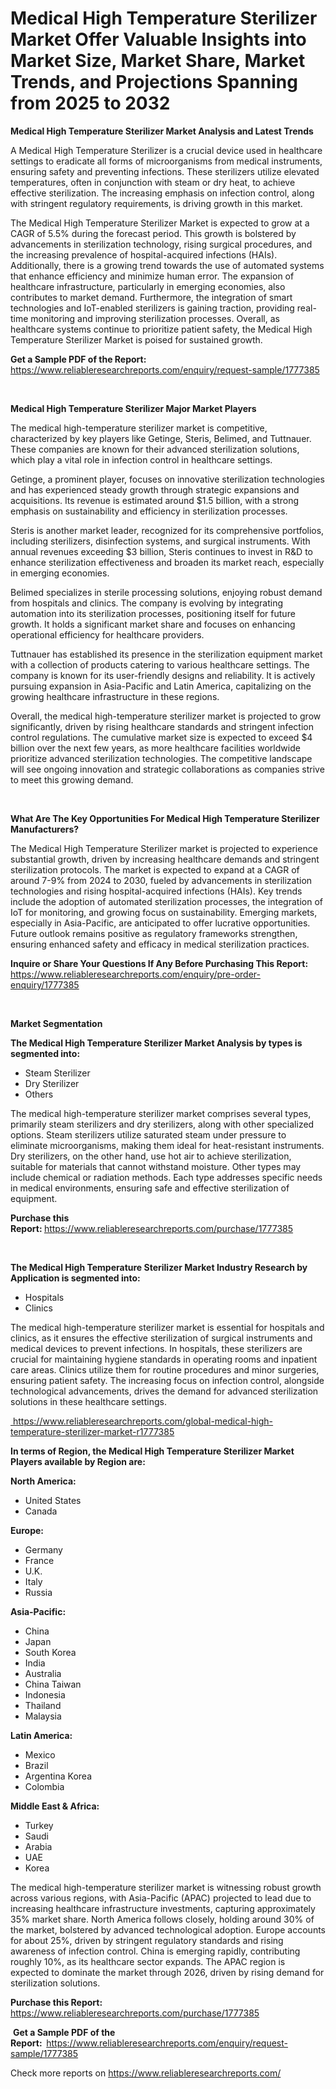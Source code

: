 <p><h1>Medical High Temperature Sterilizer Market Offer Valuable Insights into Market Size, Market Share, Market Trends, and Projections Spanning from 2025 to 2032</h1></p><p><strong>Medical High Temperature Sterilizer Market Analysis and Latest Trends</strong></p>
<p><p>A Medical High Temperature Sterilizer is a crucial device used in healthcare settings to eradicate all forms of microorganisms from medical instruments, ensuring safety and preventing infections. These sterilizers utilize elevated temperatures, often in conjunction with steam or dry heat, to achieve effective sterilization. The increasing emphasis on infection control, along with stringent regulatory requirements, is driving growth in this market.</p><p>The Medical High Temperature Sterilizer Market is expected to grow at a CAGR of 5.5% during the forecast period. This growth is bolstered by advancements in sterilization technology, rising surgical procedures, and the increasing prevalence of hospital-acquired infections (HAIs). Additionally, there is a growing trend towards the use of automated systems that enhance efficiency and minimize human error. The expansion of healthcare infrastructure, particularly in emerging economies, also contributes to market demand. Furthermore, the integration of smart technologies and IoT-enabled sterilizers is gaining traction, providing real-time monitoring and improving sterilization processes. Overall, as healthcare systems continue to prioritize patient safety, the Medical High Temperature Sterilizer Market is poised for sustained growth.</p></p>
<p><strong>Get a Sample PDF of the Report:&nbsp;</strong> <a href="https://www.reliableresearchreports.com/enquiry/request-sample/1777385?utm_campaign=2253&utm_medium=2&utm_source=Github&utm_content=ia&utm_term=05032025&utm_id=medical-high-temperature-sterilizer">https://www.reliableresearchreports.com/enquiry/request-sample/1777385</a></p>
<p>&nbsp;</p>
<p><strong>Medical High Temperature Sterilizer Major Market Players</strong></p>
<p><p>The medical high-temperature sterilizer market is competitive, characterized by key players like Getinge, Steris, Belimed, and Tuttnauer. These companies are known for their advanced sterilization solutions, which play a vital role in infection control in healthcare settings.</p><p>Getinge, a prominent player, focuses on innovative sterilization technologies and has experienced steady growth through strategic expansions and acquisitions. Its revenue is estimated around $1.5 billion, with a strong emphasis on sustainability and efficiency in sterilization processes.</p><p>Steris is another market leader, recognized for its comprehensive portfolios, including sterilizers, disinfection systems, and surgical instruments. With annual revenues exceeding $3 billion, Steris continues to invest in R&D to enhance sterilization effectiveness and broaden its market reach, especially in emerging economies.</p><p>Belimed specializes in sterile processing solutions, enjoying robust demand from hospitals and clinics. The company is evolving by integrating automation into its sterilization processes, positioning itself for future growth. It holds a significant market share and focuses on enhancing operational efficiency for healthcare providers.</p><p>Tuttnauer has established its presence in the sterilization equipment market with a collection of products catering to various healthcare settings. The company is known for its user-friendly designs and reliability. It is actively pursuing expansion in Asia-Pacific and Latin America, capitalizing on the growing healthcare infrastructure in these regions.</p><p>Overall, the medical high-temperature sterilizer market is projected to grow significantly, driven by rising healthcare standards and stringent infection control regulations. The cumulative market size is expected to exceed $4 billion over the next few years, as more healthcare facilities worldwide prioritize advanced sterilization technologies. The competitive landscape will see ongoing innovation and strategic collaborations as companies strive to meet this growing demand.</p></p>
<p>&nbsp;</p>
<p><strong>What Are The Key Opportunities For Medical High Temperature Sterilizer Manufacturers?</strong></p>
<p><p>The Medical High Temperature Sterilizer market is projected to experience substantial growth, driven by increasing healthcare demands and stringent sterilization protocols. The market is expected to expand at a CAGR of around 7-9% from 2024 to 2030, fueled by advancements in sterilization technologies and rising hospital-acquired infections (HAIs). Key trends include the adoption of automated sterilization processes, the integration of IoT for monitoring, and growing focus on sustainability. Emerging markets, especially in Asia-Pacific, are anticipated to offer lucrative opportunities. Future outlook remains positive as regulatory frameworks strengthen, ensuring enhanced safety and efficacy in medical sterilization practices.</p></p>
<p><strong>Inquire or Share Your Questions If Any Before Purchasing This Report:</strong> <a href="https://www.reliableresearchreports.com/enquiry/pre-order-enquiry/1777385?utm_campaign=2253&utm_medium=2&utm_source=Github&utm_content=ia&utm_term=05032025&utm_id=medical-high-temperature-sterilizer">https://www.reliableresearchreports.com/enquiry/pre-order-enquiry/1777385</a></p>
<p>&nbsp;</p>
<p><strong>Market Segmentation</strong></p>
<p><strong>The Medical High Temperature Sterilizer Market Analysis by types is segmented into:</strong></p>
<p><ul><li>Steam Sterilizer</li><li>Dry Sterilizer</li><li>Others</li></ul></p>
<p><p>The medical high-temperature sterilizer market comprises several types, primarily steam sterilizers and dry sterilizers, along with other specialized options. Steam sterilizers utilize saturated steam under pressure to eliminate microorganisms, making them ideal for heat-resistant instruments. Dry sterilizers, on the other hand, use hot air to achieve sterilization, suitable for materials that cannot withstand moisture. Other types may include chemical or radiation methods. Each type addresses specific needs in medical environments, ensuring safe and effective sterilization of equipment.</p></p>
<p><strong>Purchase this Report:&nbsp;</strong><a href="https://www.reliableresearchreports.com/purchase/1777385?utm_campaign=2253&utm_medium=2&utm_source=Github&utm_content=ia&utm_term=05032025&utm_id=medical-high-temperature-sterilizer">https://www.reliableresearchreports.com/purchase/1777385</a></p>
<p>&nbsp;</p>
<p><strong>The Medical High Temperature Sterilizer Market Industry Research by Application is segmented into:</strong></p>
<p><ul><li>Hospitals</li><li>Clinics</li></ul></p>
<p><p>The medical high-temperature sterilizer market is essential for hospitals and clinics, as it ensures the effective sterilization of surgical instruments and medical devices to prevent infections. In hospitals, these sterilizers are crucial for maintaining hygiene standards in operating rooms and inpatient care areas. Clinics utilize them for routine procedures and minor surgeries, ensuring patient safety. The increasing focus on infection control, alongside technological advancements, drives the demand for advanced sterilization solutions in these healthcare settings.</p></p>
<p><a href="https://www.reliableresearchreports.com/global-medical-high-temperature-sterilizer-market-r1777385?utm_campaign=2253&utm_medium=2&utm_source=Github&utm_content=ia&utm_term=05032025&utm_id=medical-high-temperature-sterilizer">&nbsp;https://www.reliableresearchreports.com/global-medical-high-temperature-sterilizer-market-r1777385</a></p>
<p><strong>In terms of Region, the Medical High Temperature Sterilizer Market Players available by Region are:</strong></p>
<p>
    <p> <strong> North America: </strong>
        <ul>
            <li>United States</li>
            <li>Canada</li>
        </ul>
        </p> 
    <p> <strong> Europe: </strong>
        <ul>
            <li>Germany</li>
            <li>France</li>
            <li>U.K.</li>
            <li>Italy</li>
            <li>Russia</li>
        </ul>
        </p> 
    <p> <strong> Asia-Pacific: </strong>
        <ul>
            <li>China</li>
            <li>Japan</li>
            <li>South Korea</li>
            <li>India</li>
            <li>Australia</li>
            <li>China Taiwan</li>
            <li>Indonesia</li>
            <li>Thailand</li>
            <li>Malaysia</li>
        </ul>
        </p> 
    <p> <strong> Latin America: </strong>
        <ul>
            <li>Mexico</li>
            <li>Brazil</li>
            <li>Argentina Korea</li>
            <li>Colombia</li>
        </ul>
        </p> 
    <p> <strong> Middle East & Africa: </strong>
        <ul>
            <li>Turkey</li>
            <li>Saudi</li>
            <li>Arabia</li>
            <li>UAE</li>
            <li>Korea</li>
        </ul>
    </p>
    </p>
<p><p>The medical high-temperature sterilizer market is witnessing robust growth across various regions, with Asia-Pacific (APAC) projected to lead due to increasing healthcare infrastructure investments, capturing approximately 35% market share. North America follows closely, holding around 30% of the market, bolstered by advanced technological adoption. Europe accounts for about 25%, driven by stringent regulatory standards and rising awareness of infection control. China is emerging rapidly, contributing roughly 10%, as its healthcare sector expands. The APAC region is expected to dominate the market through 2026, driven by rising demand for sterilization solutions.</p></p>
<p><strong>Purchase this Report: </strong><a href="https://www.reliableresearchreports.com/purchase/1777385?utm_campaign=2253&utm_medium=2&utm_source=Github&utm_content=ia&utm_term=05032025&utm_id=medical-high-temperature-sterilizer">https://www.reliableresearchreports.com/purchase/1777385</a></p>
<p>&nbsp;<strong>Get a Sample PDF of the Report:&nbsp;&nbsp;</strong><a href="https://www.reliableresearchreports.com/enquiry/request-sample/1777385?utm_campaign=2253&utm_medium=2&utm_source=Github&utm_content=ia&utm_term=05032025&utm_id=medical-high-temperature-sterilizer">https://www.reliableresearchreports.com/enquiry/request-sample/1777385</a></p>
<p><strong></strong></p>
<p>Check more reports on <a href="https://www.reliableresearchreports.com/?utm_campaign=2253&utm_medium=2&utm_source=Github&utm_content=ia&utm_term=05032025&utm_id=medical-high-temperature-sterilizer">https://www.reliableresearchreports.com/</a></p>